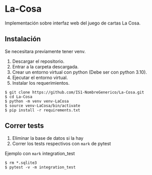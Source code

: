 # La-Cosa
Implementación sobre interfaz web del juego de cartas La Cosa.

## Instalación
Se necesitara previamente tener venv.

1. Descargar el repositorio.
2. Entrar a la carpeta descargada.
3. Crear un entorno virtual con python (Debe ser con python 3.10).
4. Ejecutar el entorno virtual.
5. Instalar los requerimientos.

```
$ git clone https://github.com/IS1-NombreGenerico/La-Cosa.git
$ cd La-Cosa
$ python -m venv venv-LaCosa
$ source venv-LaCosa/bin/activate
$ pip install -r requirements.txt
```

## Correr tests

1. Eliminar la base de datos si la hay
2. Correr los tests respectivos con `mark` de pytest

Ejemplo con `mark` integration_test
```
$ rm *.sqlite3
$ pytest -v -m integration_test
```